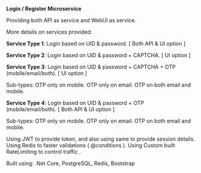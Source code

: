 **Login / Register Microservice**

Providing both API as service and WebUI as service.

More details on services provided:

**Service Type 1**: Login based on UID & password. [ Both API & UI option ]

**Service Type 2**: Login based on UID & password + CAPTCHA. [ UI option ] 

**Service Type 3**: Login based on UID & password + CAPTCHA + OTP (mobile/email/both). [ UI option ]
  
  Sub-types:
    OTP only on mobile.
    OTP only on email.
    OTP on both email and mobile.

**Service Type 4**: Login based on UID & password + OTP (mobile/email/both). [ Both API & UI option ]
  
  Sub-types:
    OTP only on mobile.
    OTP only on email.
    OTP on both email and mobile.

Using JWT to provide token, and also using same to provide session details.
Using Redis to faster validations ( @conditions ). 
Using Custom built RateLimiting to control traffic .

Built using: .Net Core, PostgreSQL, Redis, Bootstrap
